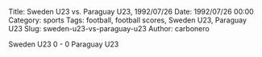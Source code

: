 Title: Sweden U23 vs. Paraguay U23, 1992/07/26
Date: 1992/07/26 00:00
Category: sports
Tags: football, football scores, Sweden U23, Paraguay U23
Slug: sweden-u23-vs-paraguay-u23
Author: carbonero


Sweden U23 0 - 0 Paraguay U23
